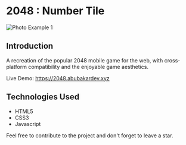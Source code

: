# 2048 : Number Tile
![Photo Example 1](https://user-images.githubusercontent.com/54324954/203457564-e834526b-810a-4d90-8530-ef5a13c1a8de.png)

## Introduction
A recreation of the popular 2048 mobile game for the web, with cross-platform compatibility and the enjoyable game aesthetics.

Live Demo: https://2048.abubakardev.xyz

## Technologies Used
- HTML5
- CSS3
- Javascript

Feel free to contribute to the project and don't forget to leave a star.




